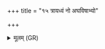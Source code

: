 +++
title = "१५ त्रायध्वं नो अघविषाभ्यो"

+++
<details><summary>मूलम् (GR)</summary>

त्रायध्वं नो अघविषाभ्यो वधाद्  
अग्नीषोमा मरुतः पूतदक्षाः ।  
विश्वे देवा मरुतो वैश्वदेवा  
वातापर्जन्ययोः सुमतौ स्याम ॥
</details>